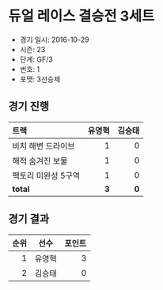 # 듀얼 레이스 결승전 3세트

- 경기 일시: 2016-10-29
- 시즌: 23
- 단계: GF/3
- 번호: 1
- 포맷: 3선승제





## 경기 진행

| 트랙 | 유영혁 | 김승태 |
|:---|---:|---:|
| 비치 해변 드라이브 | 1 | 0 |
| 해적 숨겨진 보물 | 1 | 0 |
| 팩토리 미완성 5구역 | 1 | 0 |
| __total__ | __3__ | __0__ |




## 경기 결과

| 순위 | 선수 | 포인트 |
|---:|:---:|---:|
| 1 | 유영혁 | 3 |
| 2 | 김승태 | 0 |

